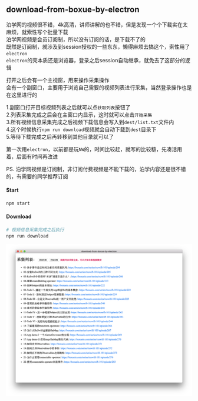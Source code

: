 download-from-boxue-by-electron
---
泊学网的视频很不错，4k高清，讲师讲解的也不错，但是发现一个个下载实在太麻烦，就索性写个批量下载  
泊学网视频是会员订阅制，所以没有订阅的话，是下载不了的  
既然是订阅制，就涉及到session授权的一些东东，懒得麻烦去搞这个，索性用了``electron``  
``electron``的壳本质还是浏览器，登录之后session自动继承，就免去了这部分的逻辑  
  
打开之后会有一个主视窗，用来操作采集操作  
会有一个副窗口，主要用于浏览自己需要的视频列表进行采集，当然登录操作也是在这里进行的

1.副窗口打开目标视频列表之后就可以点``获取列表``按钮了  
2.列表采集完成之后会在主窗口内显示，这时就可以点击``开始采集``  
3.所有视频信息采集完成之后视频下载信息会写入到``dest/list.txt``文件内  
4.这个时候执行``npm run download``视频就会自动下载到``dest``目录下  
5.等待下载完成之后再转移到其他目录就可以了  
  
第一次用``electron``，以前都是玩``NW``的，时间比较赶，就写的比较糙，先凑活用着，后面有时间再改进  
  
PS. 泊学网视频是订阅制，非订阅付费视频是不能下载的，泊学内容还是很不错的，有需要的同学推荐订阅

#### Start
```sh
npm start
```

#### Download
```sh
# 视频信息采集完成之后执行
npm run download
```

![](Snip.png)